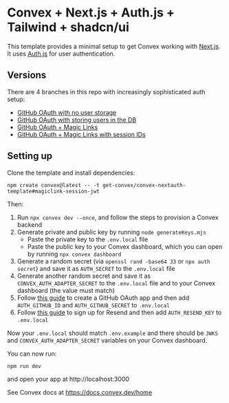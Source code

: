 # Convex + Next.js + Auth.js + Tailwind + shadcn/ui

This template provides a minimal setup to get Convex working with
[Next.js](https://nextjs.org/). It uses [Auth.js](https://authjs.dev) for user
authentication.

## Versions

There are 4 branches in this repo with increasingly sophisticated auth setup:

- [GitHub OAuth with no user storage](https://github.com/get-convex/convex-nextauth-template/tree/github-no-db)
- [GitHub OAuth with storing users in the DB](https://github.com/get-convex/convex-nextauth-template/tree/github)
- [GitHub OAuth + Magic Links](https://github.com/get-convex/convex-nextauth-template/tree/magiclink)
- [GitHub OAuth + Magic Links with session IDs](https://github.com/get-convex/convex-nextauth-template/tree/magiclink-session-jwt)

## Setting up

Clone the template and install dependencies:

```
npm create convex@latest -- -t get-convex/convex-nextauth-template#magiclink-session-jwt
```

Then:

1. Run `npx convex dev --once`, and follow the steps to provision a Convex
   backend
2. Generate private and public key by running `node generateKeys.mjs`
   - Paste the private key to the `.env.local` file
   - Paste the public key to your Convex dashboard, which you can open by
     running `npx convex dashboard`
3. Generate a random secret (via `openssl rand -base64 33` or `npx auth secret`)
   and save it as `AUTH_SECRET` to the `.env.local` file
4. Generate another random secret and save it as `CONVEX_AUTH_ADAPTER_SECRET` to
   the `.env.local` file and to your Convex dashboard (the value must match)
5. Follow
   [this guide](https://authjs.dev/guides/configuring-github#registering-your-app)
   to create a GitHub OAuth app and then add `AUTH_GITHUB_ID` and
   `AUTH_GITHUB_SECRET` to `.env.local`
6. Follow
   [this guide](https://authjs.dev/guides/configuring-resend#registering-your-app)
   to sign up for Resend and then add `AUTH_RESEND_KEY` to `.env.local`

Now your `.env.local` should match `.env.example` and there should be `JWKS` and
`CONVEX_AUTH_ADAPTER_SECRET` variables on your Convex dashboard.

You can now run:

```sh
npm run dev
```

and open your app at http://localhost:3000

See Convex docs at https://docs.convex.dev/home
